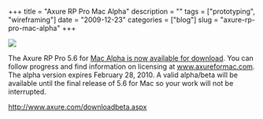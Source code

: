 +++
title = "Axure RP Pro Mac Alpha"
description = ""
tags = ["prototyping", "wireframing"]
date = "2009-12-23"
categories = ["blog"]
slug = "axure-rp-pro-mac-alpha"
+++



  <div class="notebook-screenshot"><a href="http://www.axure.com/downloadbeta.aspx"><img id='bluga-thumbnail-2238' class='bluga-thumbnail large' src='http://media.konigi.com/bluga/
wt4b3256206b1b6_large.jpg'/></a></div><p>The Axure RP Pro 5.6 for <a href="http://www.axure.com/downloadbeta.aspx">Mac Alpha is now available for download</a>. You can follow progress and find information on licensing at <a href="http://www.axureformac.com/">www.axureformac.com</a>.  The alpha version expires February 28, 2010. A valid alpha/beta will be available  until the final release of 5.6 for Mac so your work will not be interrupted.</p>

    
  <a href="http://www.axure.com/downloadbeta.aspx">http://www.axure.com/downloadbeta.aspx</a>

